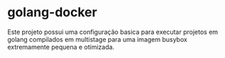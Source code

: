 # golang-docker
Este projeto possui uma configuração basica para executar projetos em golang compilados em multistage para uma imagem busybox extremamente pequena e otimizada.
